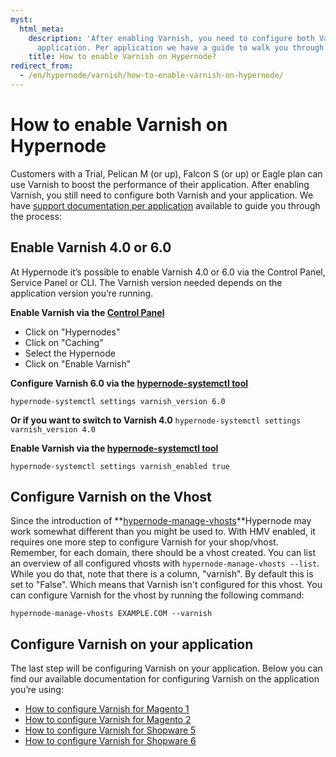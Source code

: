 ```yaml
---
myst:
  html_meta:
    description: 'After enabling Varnish, you need to configure both Varnish and your
      application. Per application we have a guide to walk you through the process. '
    title: How to enable Varnish on Hypernode?
redirect_from:
  - /en/hypernode/varnish/how-to-enable-varnish-on-hypernode/
---
```


<!-- source: https://support.hypernode.com/en/hypernode/varnish/how-to-enable-varnish-on-hypernode/ -->

# How to enable Varnish on Hypernode

Customers with a Trial, Pelican M (or up), Falcon S (or up) or Eagle plan can use Varnish to boost the performance of their application. After enabling Varnish, you still need to configure both Varnish and your application. We have [support documentation per application](../varnish/how-to-enable-varnish-on-hypernode.md#configure-varnish-on-your-application) available to guide you through the process:

## Enable Varnish 4.0 or 6.0

At Hypernode it’s possible to enable Varnish 4.0 or 6.0 via the Control Panel, Service Panel or CLI. The Varnish version needed depends on the application version you’re running.

**Enable Varnish via the [Control Panel](https://auth.hypernode.com/)**

- Click on "Hypernodes"
- Click on "Caching"
- Select the Hypernode
- Click on "Enable Varnish"

**Configure Varnish 6.0 via the [hypernode-systemctl tool](../tools/how-to-use-the-hypernode-systemctl-cli-tool.md)**

`hypernode-systemctl settings varnish_version 6.0`

**Or if you want to switch to Varnish 4.0**
`hypernode-systemctl settings varnish_version 4.0`

**Enable Varnish via the [hypernode-systemctl tool](../tools/how-to-use-the-hypernode-systemctl-cli-tool.md)**

`hypernode-systemctl settings varnish_enabled true`

## Configure Varnish on the Vhost

Since the introduction of \*\*[hypernode-manage-vhosts](https://changelog.hypernode.com/changelog/release-7166-hypernode-manage-vhosts-enabled-by-default/)\*\*Hypernode may work somewhat different than you might be used to. With HMV enabled, it requires one more step to configure Varnish for your shop/vhost. Remember, for each domain, there should be a vhost created. You can list an overview of all configured vhosts with `hypernode-manage-vhosts --list`. While you do that, note that there is a column, "varnish". By default this is set to "False". Which means that Varnish isn't configured for this vhost. You can configure Varnish for the vhost by running the following command:

`hypernode-manage-vhosts EXAMPLE.COM --varnish`

## Configure Varnish on your application

The last step will be configuring Varnish on your application. Below you can find our available documentation for configuring Varnish on the application you’re using:

- [How to configure Varnish for Magento 1](../../ecommerce-applications/magento-1/how-to-configure-varnish-for-magento-1-x.md)
- [How to configure Varnish for Magento 2](../../ecommerce-applications/magento-2/how-to-configure-varnish-for-magento-2-x.md)
- [How to configure Varnish for Shopware 5](../../ecommerce-applications/shopware-5/how-to-configure-varnish-for-shopware-5.md)
- [How to configure Varnish for Shopware 6](../../ecommerce-applications/shopware-6/how-to-configure-varnish-for-shopware-6.md)
